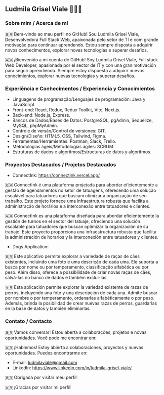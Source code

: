 ## Ludmila Grisel Viale 👩🏻‍💻

### Sobre mim / Acerca de mí

🇧🇷 Bem-vindo ao meu perfil no GitHub! Sou Ludmila Grisel Viale, Desenvolvedora Full Stack Web, apaixonada pelo setor de TI e com grande motivação para continuar aprendendo. Estou sempre disposta a adquirir novos conhecimentos, explorar novas tecnologias e superar desafios.

🇦🇷 ¡Bienvenido a mi cuenta de GitHub! Soy Ludmila Grisel Viale, Full stack Web Developer, apasionada por el sector de IT y con una gran motivación para seguir aprendiendo. Siempre estoy dispuesta a adquirir nuevos conocimientos, explorar nuevas tecnologías y superar desafíos.

### Experiência e Conhecimentos / Experiencia y Conocimientos
- Linguagens de programação/Lenguajes de programación: Java y JavaScript.
- Front-end: React, Redux, Redux Toolkit, Vite, Next.js.
- Back-end: Node.js, Express.
- Bancos de Dados/Bases de Datos: PostgreSQL, pgAdmin, Sequelize, MySQL, phpMyAdmin.
- Controle de versão/Control de versiones: GIT.
- Design/Diseño: HTML5, CSS, Tailwind, Figma.
- Ferramentas/Herramientas: Postman, Slack, Trello.
- Metodologias ágeis/Metodologías ágiles: SCRUM.
- Estruturas de dados e algoritmos/Estructuras de datos y algoritmos.

### Proyectos Destacados / Projetos Destacados

- ConnectInk: https://connectink.vercel.app/
  
🇧🇷 ConnectInk é uma plataforma projetada para abordar eficientemente a gestão de agendamentos no setor de tatuagens, oferecendo uma solução escalável para tatuadores que buscam otimizar a organização de seu trabalho. Este projeto fornece uma infraestrutura robusta que facilita a administração de horários e a interconexão entre tatuadores e clientes.

🇦🇷 ConnectInk es una plataforma diseñada para abordar eficientemente la gestión de turnos en el sector del tatuaje, ofreciendo una solución escalable para tatuadores que buscan optimizar la organización de su trabajo. Este proyecto proporciona una infraestructura robusta que facilita la administración de horarios y la interconexión entre tatuadores y clientes.

- Dogs Application:

🇧🇷 Este aplicativo permite explorar a variedade de raças de cães existentes, incluindo uma foto e uma descrição de cada uma. Ele suporta a busca por nome ou por temperamento, classificação alfabética ou por peso. Além disso, oferece a possibilidade de criar novas raças de cães, salvá-las no banco de dados e também excluí-las.

🇦🇷 Esta aplicación permite explorar la variedad existente de razas de perros, incluyendo una foto y una descripción de cada una. Admite buscar por nombre o por temperamento, ordenarlas alfabéticamente o por peso. Además, brinda la posibilidad de crear nuevas razas de perros, guardarlas en la base de datos y también eliminarlas.

### Contato / Contacto 

🇧🇷 Vamos conversar! Estou aberta a colaborações, projetos e novas oportunidades. Você pode me encontrar em:

🇦🇷 ¡Hablemos! Estoy abierta a colaboraciones, proyectos y nuevas oportunidades. Puedes encontrarme en:

- E-mail: ludmilaviale@gmail.com
- LinkedIn: https://www.linkedin.com/in/ludmila-grisel-viale/

🇧🇷 Obrigada por visitar meu perfil!

🇦🇷 ¡Gracias por visitar mi perfil! 
